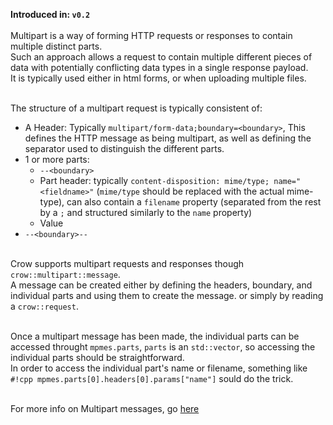 **Introduced in: `v0.2`**<br><br>
Multipart is a way of forming HTTP requests or responses to contain multiple distinct parts.<br>
Such an approach allows a request to contain multiple different pieces of data with potentially conflicting data types in a single response payload.<br>
It is typically used either in html forms, or when uploading multiple files.<br><br>

The structure of a multipart request is typically consistent of:<br>

- A Header: Typically `multipart/form-data;boundary=<boundary>`, This defines the HTTP message as being multipart, as well as defining the separator used to distinguish the different parts.<br>
- 1 or more parts:
    - `--<boundary>`
    - Part header: typically `content-disposition: mime/type; name="<fieldname>"` (`mime/type` should be replaced with the actual mime-type), can also contain a `filename` property (separated from the rest by a `;` and structured similarly to the `name` property)
    - Value
- `--<boundary>--`<br><br>

Crow supports multipart requests and responses though `crow::multipart::message`.<br>
A message can be created either by defining the headers, boundary, and individual parts and using them to create the message. or simply by reading a `crow::request`.<br><br>

Once a multipart message has been made, the individual parts can be accessed throught `mpmes.parts`, `parts` is an `std::vector`, so accessing the individual parts should be straightforward.<br>
In order to access the individual part's name or filename, something like `#!cpp mpmes.parts[0].headers[0].params["name"]` sould do the trick.<br><br>

For more info on Multipart messages, go [here](../../reference/namespacecrow_1_1multipart.html)
